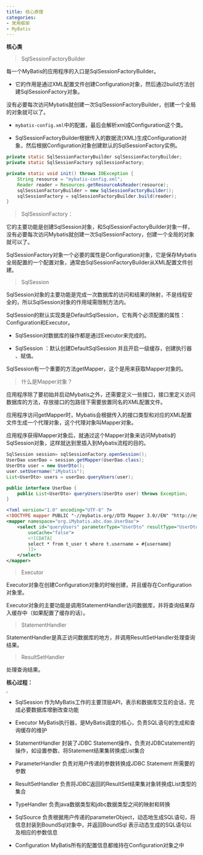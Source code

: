 ```yaml
---
title: 核心原理
categories: 
- 常用框架
- MyBatis
---
```


**核心类**

> SqlSessionFactoryBuilder

每一个MyBatis的应用程序的入口是SqlSessionFactoryBuilder。

* 它的作用是通过XML配置文件创建Configuration对象，然后通过build方法创建SqlSessionFactory对象。

没有必要每次访问Mybatis就创建一次SqlSessionFactoryBuilder，创建一个全局的对象就可以了。

* `mybatis-config.xml`中的配置，最后会解析xml成Configuration这个类。

* SqlSessionFactoryBuilder根据传入的数据流(XML)生成Configuration对象，然后根据Configuration对象创建默认的SqlSessionFactory实例。

```java
private static SqlSessionFactoryBuilder sqlSessionFactoryBuilder;
private static SqlSessionFactory sqlSessionFactory;

private static void init() throws IOException {
    String resource = "mybatis-config.xml";
    Reader reader = Resources.getResourceAsReader(resource);
    sqlSessionFactoryBuilder = new SqlSessionFactoryBuilder();
    sqlSessionFactory = sqlSessionFactoryBuilder.build(reader);
}
```

> SqlSessionFactory：

它的主要功能是创建SqlSession对象，和SqlSessionFactoryBuilder对象一样，没有必要每次访问Mybatis就创建一次SqlSessionFactory，创建一个全局的对象就可以了。

SqlSessionFactory对象一个必要的属性是Configuration对象，它是保存Mybatis全局配置的一个配置对象，通常由SqlSessionFactoryBuilder从XML配置文件创建。

> SqlSession

SqlSession对象的主要功能是完成一次数据库的访问和结果的映射，不是线程安全的，所以SqlSession对象的作用域需限制方法内。

SqlSession的默认实现类是DefaultSqlSession，它有两个必须配置的属性：Configuration和Executor。

* SqlSession对数据库的操作都是通过Executor来完成的。

* SqlSession ：默认创建DefaultSqlSession 并且开启一级缓存，创建执行器 、赋值。

SqlSession有一个重要的方法getMapper，这个是用来获取Mapper对象的。

> 什么是Mapper对象？

应用程序除了要初始并启动Mybatis之外，还需要定义一些接口，接口里定义访问数据库的方法，存放接口的包路径下需要放置同名的XML配置文件。

应用程序访问getMapper时，Mybatis会根据传入的接口类型和对应的XML配置文件生成一个代理对象，这个代理对象叫Mapper对象。

应用程序获得Mapper对象后，就通过这个Mapper对象来访问Mybatis的SqlSession对象，这样就达到里插入到Mybatis流程的目的。

```java
SqlSession session= sqlSessionFactory.openSession();  
UserDao userDao = session.getMapper(UserDao.class);  
UserDto user = new UserDto();  
user.setUsername("iMybatis");  
List<UserDto> users = userDao.queryUsers(user);  

public interface UserDao {
    public List<UserDto> queryUsers(UserDto user) throws Exception;
}
```

```xml
<?xml version="1.0" encoding="UTF-8" ?>  
<!DOCTYPE mapper PUBLIC "-//mybatis.org//DTD Mapper 3.0//EN" "http://mybatis.org/dtd/mybatis-3-mapper.dtd">  
<mapper namespace="org.iMybatis.abc.dao.UserDao">  
    <select id="queryUsers" parameterType="UserDto" resultType="UserDto"  
        useCache="false">  
        <![CDATA[ 
        select * from t_user t where t.username = #{username} 
        ]]>  
    </select>  
</mapper>
```

> Executor

Executor对象在创建Configuration对象的时候创建，并且缓存在Configuration对象里。

Executor对象的主要功能是调用StatementHandler访问数据库，并将查询结果存入缓存中（如果配置了缓存的话）。

> StatementHandler

StatementHandler是真正访问数据库的地方，并调用ResultSetHandler处理查询结果。

> ResultSetHandler

处理查询结果。

**核心过程：**

<img src="https://img-blog.csdnimg.cn/98cb8de98784488eb85e7118e408043d.png" style="zoom:25%;" />

* SqlSession 作为MyBatis工作的主要顶层API，表示和数据库交互的会话，完成必要数据库增删改查功能

* Executor MyBatis执行器，是MyBatis调度的核心，负责SQL语句的生成和查询缓存的维护

* StatementHandler 封装了JDBC Statement操作，负责对JDBCstatement的操作，如设置参数、将Statement结果集转换成List集合

* ParameterHandler 负责对用户传递的参数转换成JDBC Statement 所需要的参数

* ResultSetHandler 负责将JDBC返回的ResultSet结果集对象转换成List类型的集合

* TypeHandler 负责java数据类型和jdbc数据类型之间的映射和转换

* SqlSource 负责根据用户传递的parameterObject，动态地生成SQL语句，将信息封装到BoundSql对象中，并返回BoundSql 表示动态生成的SQL语句以及相应的参数信息

* Configuration MyBatis所有的配置信息都维持在Configuration对象之中